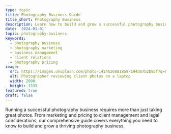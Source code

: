 ```yaml
---
type: topic
title: Photography Business Guide
title_short: Photography Business
description: Learn how to build and grow a successful photography business with expert advice on marketing, pricing, and client management.
date: '2024-01-01'
topic: photography-business
keywords:
  - photography business
  - photography marketing
  - business management
  - client relations
  - photography pricing
image:
  src: https://images.unsplash.com/photo-1434626881859-194d67b2b86f?q=80&w=2000&fm=jpg
  alt: Photographer reviewing client photos on a laptop
  width: 2000
  height: 1333
featured: true
draft: false
---
```


Running a successful photography business requires more than just taking great photos. From marketing and pricing to client management and legal considerations, our comprehensive guide covers everything you need to know to build and grow a thriving photography business.
